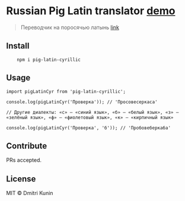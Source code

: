 # Russian Pig Latin translator [demo](https://dkunin.github.io/pig-latin-cyrillic/)

> Переводчик на поросячью латынь [link](https://ru.wikipedia.org/wiki/%D0%9F%D0%BE%D1%80%D0%BE%D1%81%D1%8F%D1%87%D1%8C%D1%8F_%D0%BB%D0%B0%D1%82%D1%8B%D0%BD%D1%8C)

## Install

```
    npm i pig-latin-cyrillic
```

## Usage

```
import pigLatinCyr from 'pig-latin-cyrillic';

console.log(pigLatinCyr('Проверка')); // 'Просовесеркаса'

// Другие диалекты: «с» — «синий язык», «б» — «белый язык», «з» — «зелёный язык», «ф» — «фиолетовый язык», «к» — «кирпичный язык»

console.log(pigLatinCyr('Проверка', 'б')); // 'Пробовеберкаба'

```

## Contribute

PRs accepted.

## License

MIT © Dmitri Kunin
